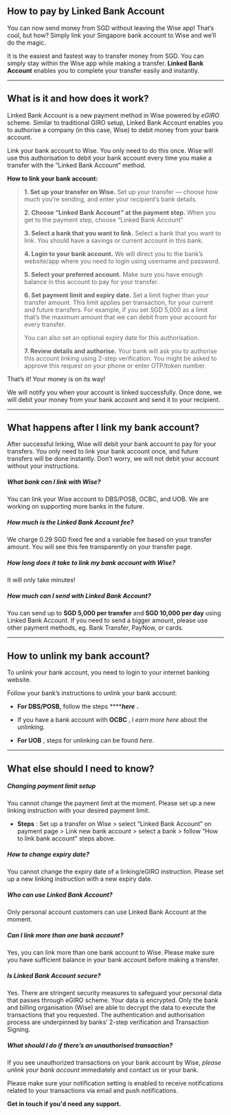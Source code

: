 ## How to pay by Linked Bank Account  
You can now send money from SGD without leaving the Wise app! That’s cool, but how? Simply link your Singapore bank account to Wise and we’ll do the magic. 

It is the easiest and fastest way to transfer money from SGD. You can simply stay within the Wise app while making a transfer. **Linked Bank Account** enables you to complete your transfer easily and instantly. 

* * *

## What is it and how does it work?

Linked Bank Account is a new payment method in Wise powered by _eGIRO_ scheme. Similar to traditional GIRO setup, Linked Bank Account enables you to authorise a company (in this case, Wise) to debit money from your bank account. 

Link your bank account to Wise. You only need to do this once. Wise will use this authorisation to debit your bank account every time you make a transfer with the “Linked Bank Account” method.

 **How to link your bank account:**

>  **1\. Set up your transfer on Wise.** Set up your transfer — choose how much you’re sending, and enter your recipient’s bank details.
> 
>  **2\. Choose “Linked Bank Account” at the payment step.** When you get to the payment step, choose “Linked Bank Account”
> 
>  **3\. Select a bank that you want to link.** Select a bank that you want to link. You should have a savings or current account in this bank.
> 
>  **4\. Login to your bank account.** We will direct you to the bank’s website/app where you need to login using username and password. 
> 
> **5\. Select your preferred account.** Make sure you have enough balance in this account to pay for your transfer.
> 
>  **6\. Set payment limit and expiry date.** Set a limit higher than your transfer amount. This limit applies per transaction, for your current and future transfers. For example, if you set SGD 5,000 as a limit that’s the maximum amount that we can debit from your account for every transfer. 
> 
> You can also set an optional expiry date for this authorisation. 
> 
> **7\. Review details and authorise.** Your bank will ask you to authorise this account linking using 2-step verification. You might be asked to approve this request on your phone or enter OTP/token number. 

That’s it! Your money is on its way!

We will notify you when your account is linked successfully. Once done, we will debit your money from your bank account and send it to your recipient.

* * *

## What happens after I link my bank account?

After successful linking, Wise will debit your bank account to pay for your transfers. You only need to link your bank account once, and future transfers will be done instantly. Don’t worry, we will not debit your account without your instructions. 

##### **What bank can I link with Wise?**

You can link your Wise account to DBS/POSB, OCBC, and UOB. We are working on supporting more banks in the future.

#####  **How much is the Linked Bank Account fee?**

We charge 0.29 SGD fixed fee and a variable fee based on your transfer amount. You will see this fee transparently on your transfer page.

#####  **How long does it take to link my bank account with Wise?**

It will only take minutes! 

##### **How much can I send with Linked Bank Account?**

You can send up to **SGD 5,000 per transfer** and **SGD 10,000 per day** using Linked Bank Account. If you need to send a bigger amount, please use other payment methods, eg. Bank Transfer, PayNow, or cards.

* * *

## How to unlink my bank account?

To unlink your bank account, you need to login to your internet banking website. 

Follow your bank’s instructions to unlink your bank account:

  *  **For DBS/POSB,** follow the steps ******_here_** **.**

  * If you have a bank account with **OCBC** , l _earn more here_ about the unlinking. 

  * **For UOB** , steps for unlinking can be found _here_. 




* * *

## What else should I need to know? 

##### Changing payment limit setup

You cannot change the payment limit at the moment. Please set up a new linking instruction with your desired payment limit. 

  * **Steps** : Set up a transfer on Wise > select “Linked Bank Account” on payment page > Link new bank account > select a bank > follow “How to link bank account” steps above.




##### How to change expiry date?

You cannot change the expiry date of a linking/eGIRO instruction. Please set up a new linking instruction with a new expiry date. 

##### Who can use Linked Bank Account?

Only personal account customers can use Linked Bank Account at the moment. 

##### Can I link more than one bank account?

Yes, you can link more than one bank account to Wise. Please make sure you have sufficient balance in your bank account before making a transfer.

##### Is Linked Bank Account secure?

Yes. There are stringent security measures to safeguard your personal data that passes through eGIRO scheme. Your data is encrypted. Only the bank and billing organisation (Wise) are able to decrypt the data to execute the transactions that you requested. The authentication and authorisation process are underpinned by banks’ 2-step verification and Transaction Signing. 

##### What should I do if there’s an unauthorised transaction?

If you see unauthorized transactions on your bank account by Wise, _please unlink your bank account_ immediately and contact us or your bank.

Please make sure your notification setting is enabled to receive notifications related to your transactions via email and push notifications. 

**Get in touch if you'd need any support.**